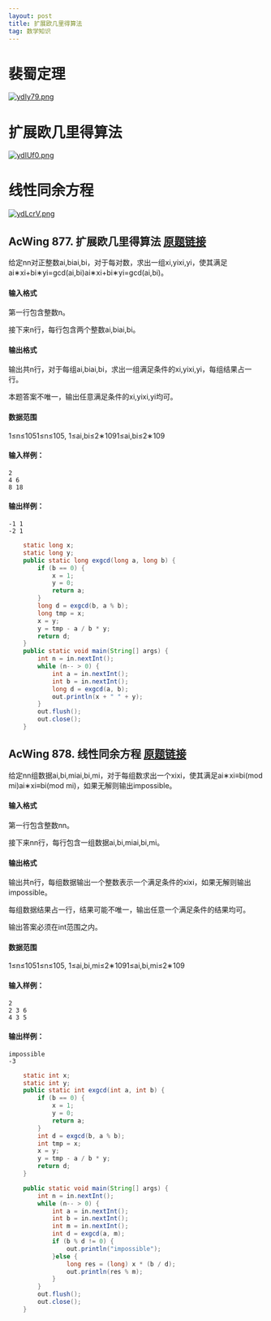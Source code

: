 ```yaml
---
layout: post
title: 扩展欧几里得算法
tag: 数学知识
---
```


# 裴蜀定理

[![ydIy79.png](https://s3.ax1x.com/2021/02/09/ydIy79.png)](https://imgchr.com/i/ydIy79)

# 扩展欧几里得算法

[![ydIUf0.png](https://s3.ax1x.com/2021/02/09/ydIUf0.png)](https://imgchr.com/i/ydIUf0)

# 线性同余方程

[![ydLcrV.png](https://s3.ax1x.com/2021/02/09/ydLcrV.png)](https://imgchr.com/i/ydLcrV)

## AcWing 877. 扩展欧几里得算法   [原题链接](https://www.acwing.com/problem/content/879/)

给定nn对正整数ai,biai,bi，对于每对数，求出一组xi,yixi,yi，使其满足ai∗xi+bi∗yi=gcd(ai,bi)ai∗xi+bi∗yi=gcd(ai,bi)。

#### 输入格式

第一行包含整数n。

接下来n行，每行包含两个整数ai,biai,bi。

#### 输出格式

输出共n行，对于每组ai,biai,bi，求出一组满足条件的xi,yixi,yi，每组结果占一行。

本题答案不唯一，输出任意满足条件的xi,yixi,yi均可。

#### 数据范围

1≤n≤1051≤n≤105,
1≤ai,bi≤2∗1091≤ai,bi≤2∗109

#### 输入样例：

```
2
4 6
8 18
```

#### 输出样例：

```
-1 1
-2 1
```

```java
    static long x;
    static long y;
    public static long exgcd(long a, long b) {
        if (b == 0) {
            x = 1;
            y = 0;
            return a;
        }
        long d = exgcd(b, a % b);
        long tmp = x;
        x = y;
        y = tmp - a / b * y;
        return d;
    }
    public static void main(String[] args) {
        int n = in.nextInt();
        while (n-- > 0) {
            int a = in.nextInt();
            int b = in.nextInt();
            long d = exgcd(a, b);
            out.println(x + " " + y);
        }
        out.flush();
        out.close();
    }
```

## AcWing 878. 线性同余方程   [原题链接](https://www.acwing.com/problem/content/880/)

给定nn组数据ai,bi,miai,bi,mi，对于每组数求出一个xixi，使其满足ai∗xi≡bi(mod mi)ai∗xi≡bi(mod mi)，如果无解则输出impossible。

#### 输入格式

第一行包含整数nn。

接下来nn行，每行包含一组数据ai,bi,miai,bi,mi。

#### 输出格式

输出共n行，每组数据输出一个整数表示一个满足条件的xixi，如果无解则输出impossible。

每组数据结果占一行，结果可能不唯一，输出任意一个满足条件的结果均可。

输出答案必须在int范围之内。

#### 数据范围

1≤n≤1051≤n≤105,
1≤ai,bi,mi≤2∗1091≤ai,bi,mi≤2∗109

#### 输入样例：

```
2
2 3 6
4 3 5
```

#### 输出样例：

```
impossible
-3
```

```java
    static int x;
    static int y;
    public static int exgcd(int a, int b) {
        if (b == 0) {
            x = 1;
            y = 0;
            return a;
        }
        int d = exgcd(b, a % b);
        int tmp = x;
        x = y;
        y = tmp - a / b * y;
        return d;
    }

    public static void main(String[] args) {
        int n = in.nextInt();
        while (n-- > 0) {
            int a = in.nextInt();
            int b = in.nextInt();
            int m = in.nextInt();
            int d = exgcd(a, m);
            if (b % d != 0) {
                out.println("impossible");
            }else {
                long res = (long) x * (b / d);
                out.println(res % m);
            }
        }
        out.flush();
        out.close();
    }
```

